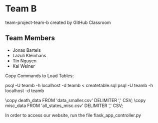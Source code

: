 # Team B
team-project-team-b created by GitHub Classroom

## Team Members
+ Jonas Bartels
+ Lazuli Kleinhans
+ Tin Nguyen
+ Kai Weiner

Copy Commands to Load Tables:

psql -U teamb -h localhost -d teamb < createtable.sql
psql -U teamb -h localhost -d teamb

\copy death_data FROM 'data_smaller.csv' DELIMITER ',' CSV;
\copy misc_data FROM 'all_states_misc.csv' DELIMITER ',' CSV;

In order to access our website, run the file flask_app_controller.py